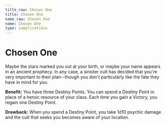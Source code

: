 ```yaml
---
title_raw: Chosen One
title: Chosen One
name_raw: Chosen One
name: Chosen One
type: complications
---
```


# Chosen One

Maybe the stars marked you out at your birth, or maybe your name appears in an ancient prophecy. In any case, a sinister cult has decided that you're very important to their plan--though you don't particularly like the fate they have in mind for you.

**Benefit:** You have three Destiny Points. You can spend a Destiny Point in place of a heroic resource of your class. Each time you gain a Victory, you regain one Destiny Point.

**Drawback:** When you spend a Destiny Point, you take 1d10 psychic damage and the cult that seeks you becomes aware of your location.
